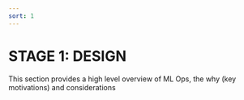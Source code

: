 ```yaml
---
sort: 1
---
```

# STAGE 1: DESIGN

This section provides a high level overview of ML Ops, the why (key motivations) and considerations
